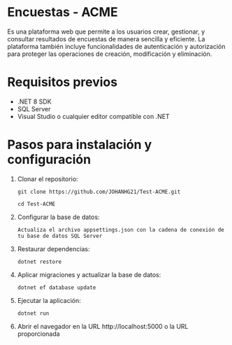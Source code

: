 # Encuestas - ACME
Es una plataforma web que permite a los usuarios crear, gestionar, y consultar resultados de encuestas de manera sencilla y eficiente. La plataforma también incluye funcionalidades de autenticación y autorización para proteger las operaciones de creación, modificación y eliminación.

# Requisitos previos
- .NET 8 SDK
- SQL Server
- Visual Studio o cualquier editor compatible con .NET

# Pasos para instalación y configuración
1. Clonar el repositorio:
   
       git clone https://github.com/JOHANHG21/Test-ACME.git

       cd Test-ACME

3. Configurar la base de datos:
   
       Actualiza el archivo appsettings.json con la cadena de conexión de tu base de datos SQL Server

4. Restaurar dependencias:
   
       dotnet restore

5. Aplicar migraciones y actualizar la base de datos:
   
       dotnet ef database update

6. Ejecutar la aplicación:
   
       dotnet run

7. Abrir el navegador en la URL http://localhost:5000 o la URL proporcionada


